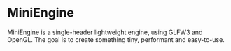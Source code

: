 # MiniEngine

MiniEngine is a single-header lightweight engine, using GLFW3 and OpenGL.
The goal is to create something tiny, performant and easy-to-use.

